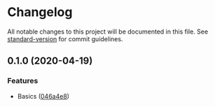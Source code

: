 # Changelog

All notable changes to this project will be documented in this file. See [standard-version](https://github.com/conventional-changelog/standard-version) for commit guidelines.

## 0.1.0 (2020-04-19)


### Features

* Basics ([046a4e8](https://github.com/oftherivier/ui-tools/commit/046a4e846615e831d62fd02c695224a2a05c4ef6))

